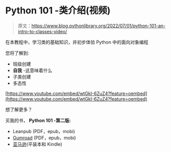 # Python 101 -类介绍(视频)

> 原文：<https://www.blog.pythonlibrary.org/2022/07/01/python-101-an-intro-to-classes-video/>

在本教程中，学习类的基础知识，并初步体验 Python 中的面向对象编程

您将了解到:

*   班级创建
*   **自我** -这意味着什么
*   子类创建
*   多态性

[https://www.youtube.com/embed/wtGkI-6ZuZ4?feature=oembed](https://www.youtube.com/embed/wtGkI-6ZuZ4?feature=oembed)

想了解更多？

买我的书， **Python 101 -第二版:**

*   Leanpub (PDF，epub，mobi)
*   [Gumroad](https://driscollis.gumroad.com/l/pypy101) (PDF，epub，mobi)
*   [亚马逊](https://amzn.to/2Zo1ARG)(平装本和 Kindle)